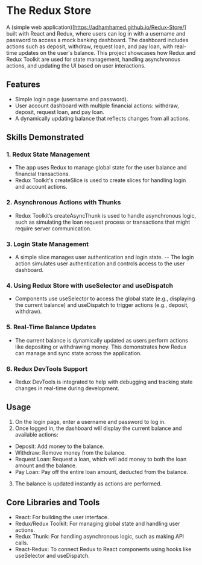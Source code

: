 # The Redux Store

A (simple web application)[https://adhamhamed.github.io/Redux-Store/] built with React and Redux, where users can log in with a username and password to access a mock banking dashboard. The dashboard includes actions such as deposit, withdraw, request loan, and pay loan, with real-time updates on the user's balance. This project showcases how Redux and Redux Toolkit are used for state management, handling asynchronous actions, and updating the UI based on user interactions.

## Features
- Simple login page (username and password).
- User account dashboard with multiple financial actions: withdraw, deposit, request loan, and pay loan.
- A dynamically updating balance that reflects changes from all actions.

## Skills Demonstrated
### 1. Redux State Management
- The app uses Redux to manage global state for the user balance and financial transactions.
- Redux Toolkit's createSlice is used to create slices for handling login and account actions.

### 2. Asynchronous Actions with Thunks
- Redux Toolkit’s createAsyncThunk is used to handle asynchronous logic, such as simulating the loan request process or transactions that might require server communication.

### 3. Login State Management
- A simple slice manages user authentication and login state.
-- The login action simulates user authentication and controls access to the user dashboard.

### 4. Using Redux Store with useSelector and useDispatch
- Components use useSelector to access the global state (e.g., displaying the current balance) and useDispatch to trigger actions (e.g., deposit, withdraw).

### 5. Real-Time Balance Updates
- The current balance is dynamically updated as users perform actions like depositing or withdrawing money. This demonstrates how Redux can manage and sync state across the application.

### 6. Redux DevTools Support
- Redux DevTools is integrated to help with debugging and tracking state changes in real-time during development.

## Usage
1. On the login page, enter a username and password to log in.
2. Once logged in, the dashboard will display the current balance and available actions:
- Deposit: Add money to the balance.
- Withdraw: Remove money from the balance.
- Request Loan: Request a loan, which will add money to both the loan amount and the balance.
- Pay Loan: Pay off the entire loan amount, deducted from the balance.
3. The balance is updated instantly as actions are performed.

## Core Libraries and Tools
- React: For building the user interface.
- Redux/Redux Toolkit: For managing global state and handling user actions.
- Redux Thunk: For handling asynchronous logic, such as making API calls.
- React-Redux: To connect Redux to React components using hooks like useSelector and useDispatch.
